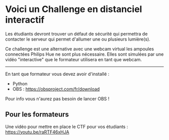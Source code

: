 Voici un Challenge en distanciel interactif
===========================================
Les étudiants devront trouver un défaut de sécurité qui permettra de contacter 
le serveur qui permet d'allumer une ou plusieurs lumière(s).

Ce challenge est une alternative avec une webcam virtual les ampoules connectées Philips Hue ne sont plus nécessaire.
Elles sont simulées par une vidéo "interactive" que le formateur utilisera en tant que webcam.

----------------------------------------------

En tant que formateur vous devez avoir d'installé :
- Python
- OBS : https://obsproject.com/fr/download

Pour info vous n'aurez pas besoin de lancer OBS !

## Pour les formateurs
Une vidéo pour mettre en place le CTF pour vos étudiants : https://youtu.be/raRTF46xHJA